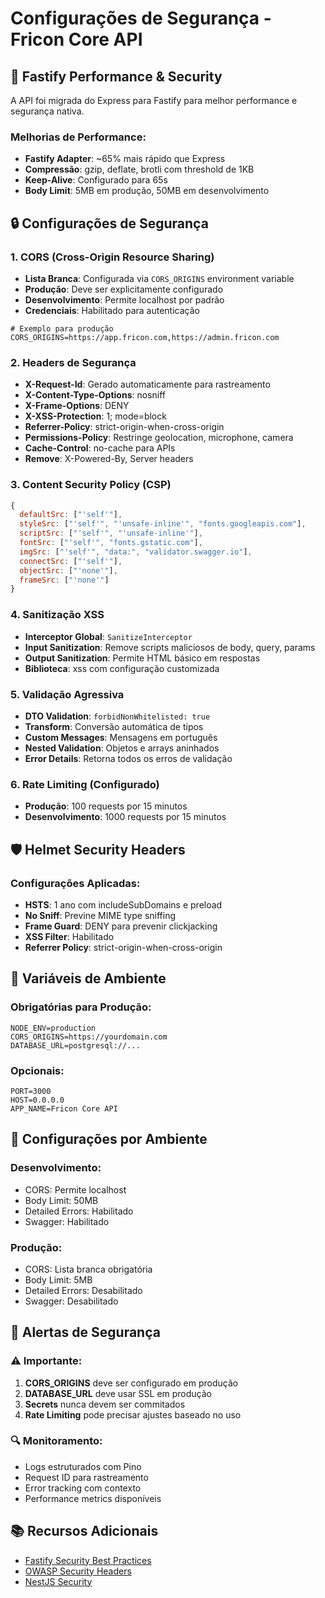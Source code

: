 # Configurações de Segurança - Fricon Core API

## 🚀 Fastify Performance & Security

A API foi migrada do Express para Fastify para melhor performance e segurança nativa.

### Melhorias de Performance:
- **Fastify Adapter**: ~65% mais rápido que Express
- **Compressão**: gzip, deflate, brotli com threshold de 1KB
- **Keep-Alive**: Configurado para 65s
- **Body Limit**: 5MB em produção, 50MB em desenvolvimento

## 🔒 Configurações de Segurança

### 1. CORS (Cross-Origin Resource Sharing)
- **Lista Branca**: Configurada via `CORS_ORIGINS` environment variable
- **Produção**: Deve ser explicitamente configurado
- **Desenvolvimento**: Permite localhost por padrão
- **Credenciais**: Habilitado para autenticação

```env
# Exemplo para produção
CORS_ORIGINS=https://app.fricon.com,https://admin.fricon.com
```

### 2. Headers de Segurança
- **X-Request-Id**: Gerado automaticamente para rastreamento
- **X-Content-Type-Options**: nosniff
- **X-Frame-Options**: DENY
- **X-XSS-Protection**: 1; mode=block
- **Referrer-Policy**: strict-origin-when-cross-origin
- **Permissions-Policy**: Restringe geolocation, microphone, camera
- **Cache-Control**: no-cache para APIs
- **Remove**: X-Powered-By, Server headers

### 3. Content Security Policy (CSP)
```javascript
{
  defaultSrc: ["'self'"],
  styleSrc: ["'self'", "'unsafe-inline'", "fonts.googleapis.com"],
  scriptSrc: ["'self'", "'unsafe-inline'"],
  fontSrc: ["'self'", "fonts.gstatic.com"],
  imgSrc: ["'self'", "data:", "validator.swagger.io"],
  connectSrc: ["'self'"],
  objectSrc: ["'none'"],
  frameSrc: ["'none'"]
}
```

### 4. Sanitização XSS
- **Interceptor Global**: `SanitizeInterceptor`
- **Input Sanitization**: Remove scripts maliciosos de body, query, params
- **Output Sanitization**: Permite HTML básico em respostas
- **Biblioteca**: xss com configuração customizada

### 5. Validação Agressiva
- **DTO Validation**: `forbidNonWhitelisted: true`
- **Transform**: Conversão automática de tipos
- **Custom Messages**: Mensagens em português
- **Nested Validation**: Objetos e arrays aninhados
- **Error Details**: Retorna todos os erros de validação

### 6. Rate Limiting (Configurado)
- **Produção**: 100 requests por 15 minutos
- **Desenvolvimento**: 1000 requests por 15 minutos

## 🛡️ Helmet Security Headers

### Configurações Aplicadas:
- **HSTS**: 1 ano com includeSubDomains e preload
- **No Sniff**: Previne MIME type sniffing
- **Frame Guard**: DENY para prevenir clickjacking
- **XSS Filter**: Habilitado
- **Referrer Policy**: strict-origin-when-cross-origin

## 📝 Variáveis de Ambiente

### Obrigatórias para Produção:
```env
NODE_ENV=production
CORS_ORIGINS=https://yourdomain.com
DATABASE_URL=postgresql://...
```

### Opcionais:
```env
PORT=3000
HOST=0.0.0.0
APP_NAME=Fricon Core API
```

## 🔧 Configurações por Ambiente

### Desenvolvimento:
- CORS: Permite localhost
- Body Limit: 50MB
- Detailed Errors: Habilitado
- Swagger: Habilitado

### Produção:
- CORS: Lista branca obrigatória
- Body Limit: 5MB
- Detailed Errors: Desabilitado
- Swagger: Desabilitado

## 🚨 Alertas de Segurança

### ⚠️ Importante:
1. **CORS_ORIGINS** deve ser configurado em produção
2. **DATABASE_URL** deve usar SSL em produção
3. **Secrets** nunca devem ser commitados
4. **Rate Limiting** pode precisar ajustes baseado no uso

### 🔍 Monitoramento:
- Logs estruturados com Pino
- Request ID para rastreamento
- Error tracking com contexto
- Performance metrics disponíveis

## 📚 Recursos Adicionais

- [Fastify Security Best Practices](https://www.fastify.io/docs/latest/Guides/Security/)
- [OWASP Security Headers](https://owasp.org/www-project-secure-headers/)
- [NestJS Security](https://docs.nestjs.com/security/helmet)

